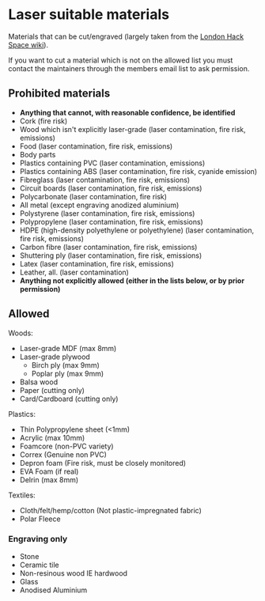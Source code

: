 # Laser suitable materials

Materials that can be cut/engraved (largely taken from the [London Hack Space wiki](https://wiki.london.hackspace.org.uk/view/Silvertail_A0_Laser_Cutter#Allowed)).

If you want to cut a material which is not on the allowed list you must contact the maintainers through the members email list to ask permission.

## Prohibited materials

- **Anything that cannot, with reasonable confidence, be identified**
- Cork (fire risk)
- Wood which isn't explicitly laser-grade (laser contamination, fire risk, emissions)
- Food (laser contamination, fire risk, emissions)
- Body parts
- Plastics containing PVC (laser contamination, emissions)
- Plastics containing ABS (laser contamination, fire risk, cyanide emission)
- Fibreglass (laser contamination, fire risk, emissions)
- Circuit boards (laser contamination, fire risk, emissions)
- Polycarbonate (laser contamination, fire risk)
- All metal (except engraving anodized aluminium)
- Polystyrene (laser contamination, fire risk, emissions)
- Polypropylene (laser contamination, fire risk, emissions)
- HDPE (high-density polyethylene or polyethylene) (laser contamination, fire risk, emissions)
- Carbon fibre (laser contamination, fire risk, emissions)
- Shuttering ply (laser contamination, fire risk, emissions)
- Latex (laser contamination, fire risk, emissions)
- Leather, all. (laser contamination)
- **Anything not explicitly allowed (either in the lists below, or by prior permission)**

## Allowed

Woods:

- Laser-grade MDF (max 8mm)
- Laser-grade plywood
    - Birch ply (max 9mm)
    - Poplar ply (max 9mm)
- Balsa wood
- Paper (cutting only)
- Card/Cardboard (cutting only)
 
Plastics:

- Thin Polypropylene sheet (<1mm)
- Acrylic (max 10mm)
- Foamcore (non-PVC variety)
- Correx (Genuine non PVC)
- Depron foam (Fire risk, must be closely monitored)
- EVA Foam (if real)
- Delrin (max 8mm)
 
Textiles:

- Cloth/felt/hemp/cotton (Not plastic-impregnated fabric)
- Polar Fleece
 
### Engraving only

- Stone
- Ceramic tile
- Non-resinous wood IE hardwood
- Glass
- Anodised Aluminium

